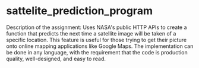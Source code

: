 # sattelite_prediction_program
Description of the assignment:
Uses NASA's public HTTP APIs to create a function that predicts the next time a satellite image will be taken of a specific location. This feature is useful for those trying to get their picture onto online mapping applications like Google Maps. The implementation can be done in any language, with the requirement that the code is production quality, well-designed, and easy to read.


